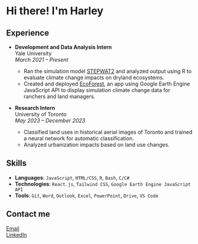 # Hi there! I'm Harley

## Experience
- **Development and Data Analysis Intern**  
  Yale University  
  *March 2021 – Present*  
  - Ran the simulation model [STEPWAT2](https://github.com/DrylandEcology/STEPWAT2) and analyzed output using R to evaluate climate change impacts on dryland ecosystems.
  - Created and deployed [EcoForest](https://ecoforecast.info/), an app using Google Earth Engine JavaScript API to display simulation climate change data for ranchers and land managers.

- **Research Intern**  
  University of Toronto  
  *May 2023 – December 2023*  
  - Classified land uses in historical aerial images of Toronto and trained a neural network for automatic classification.
  - Analyzed urbanization impacts based on land use changes.

## Skills
- **Languages**: `JavaScript`, `HTML/CSS`, `R`, `Bash`, `C/C#`
- **Technologies**: `React.js`, `Tailwind CSS`, `Google Earth Engine JavaScript API`
- **Tools**: `Git`, `Word`, `Outlook`, `Excel`, `PowerPoint`, `Drive`, `VS Code`  

## Contact me
[Email](mailto:harleyzhang06@gmail.com)  
[LinkedIn](https://www.linkedin.com/in/harley-zhang-3ba53b2a9)  

